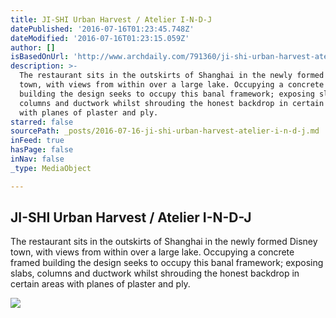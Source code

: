 ```yaml
---
title: JI-SHI Urban Harvest / Atelier I-N-D-J
datePublished: '2016-07-16T01:23:45.748Z'
dateModified: '2016-07-16T01:23:15.059Z'
author: []
isBasedOnUrl: 'http://www.archdaily.com/791360/ji-shi-urban-harvest-atelier-i-n-d-j'
description: >-
  The restaurant sits in the outskirts of Shanghai in the newly formed Disney
  town, with views from within over a large lake. Occupying a concrete framed
  building the design seeks to occupy this banal framework; exposing slabs,
  columns and ductwork whilst shrouding the honest backdrop in certain areas
  with planes of plaster and ply.
starred: false
sourcePath: _posts/2016-07-16-ji-shi-urban-harvest-atelier-i-n-d-j.md
inFeed: true
hasPage: false
inNav: false
_type: MediaObject

---
```

<article style=""><h1>JI-SHI Urban Harvest / Atelier I-N-D-J</h1><p>The restaurant sits in the outskirts of Shanghai in the newly formed Disney town, with views from within over a large lake. Occupying a concrete framed building the design seeks to occupy this banal framework; exposing slabs, columns and ductwork whilst shrouding the honest backdrop in certain areas with planes of plaster and ply.</p><img src="http://images.adsttc.com/media/images/5787/0213/e58e/ce09/8e00/00e3/large_jpg/00_Portada_12.jpg?1468465674" /></article>